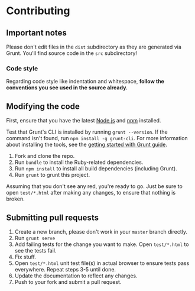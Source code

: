 # Contributing

## Important notes
Please don't edit files in the `dist` subdirectory as they are generated via Grunt. You'll find source code in the `src` subdirectory!

### Code style
Regarding code style like indentation and whitespace, **follow the conventions you see used in the source already.**

## Modifying the code
First, ensure that you have the latest [Node.js](http://nodejs.org/) and [npm](http://npmjs.org/) installed.

Test that Grunt's CLI is installed by running `grunt --version`.  If the command isn't found, run `npm install -g grunt-cli`.  For more information about installing the tools, see the [getting started with Grunt guide](http://gruntjs.com/getting-started).

1. Fork and clone the repo.
1. Run `bundle` to install the Ruby-related dependencies.
1. Run `npm install` to install all build dependencies (including Grunt).
1. Run `grunt` to grunt this project.

Assuming that you don't see any red, you're ready to go. Just be sure to open `test/*.html` after making any changes, to ensure that nothing is broken.

## Submitting pull requests

1. Create a new branch, please don't work in your `master` branch directly.
1. Run `grunt serve`
1. Add failing tests for the change you want to make. Open `test/*.html` to see the tests fail.
1. Fix stuff.
1. Open `test/*.html` unit test file(s) in actual browser to ensure tests pass everywhere. Repeat steps 3-5 until done.
1. Update the documentation to reflect any changes.
1. Push to your fork and submit a pull request.
